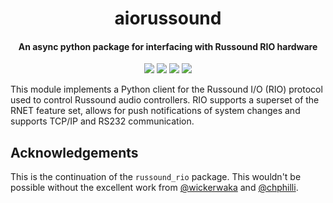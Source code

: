 <div align="center">

# aiorussound

#### An async python package for interfacing with Russound RIO hardware

[![](https://github.com/noahhusby/aiorussound/actions/workflows/publish.yml/badge.svg)](https://github.com/noahhusby/aiorussound/actions/workflows/build.yml)
[![](https://img.shields.io/github/license/noahhusby/aiorussound)](https://github.com/noahhusby/aiorussound/blob/main/LICENSE)
[![](https://img.shields.io/pypi/implementation/aiorussound
)](https://pypi.org/project/aiorussound/)
[![](https://img.shields.io/pypi/v/aiorussound
)](https://pypi.org/project/aiorussound/)

</div>

This module implements a Python client for the Russound I/O (RIO) protocol used to control Russound audio controllers. RIO supports a superset of the RNET feature set, allows for push notifications of system changes and supports TCP/IP and RS232 communication.

## Acknowledgements
This is the continuation of the `russound_rio` package. This wouldn't be possible without the excellent work from [@wickerwaka](https://github.com/wickerwaka) and [@chphilli](https://github.com/chphilli).

